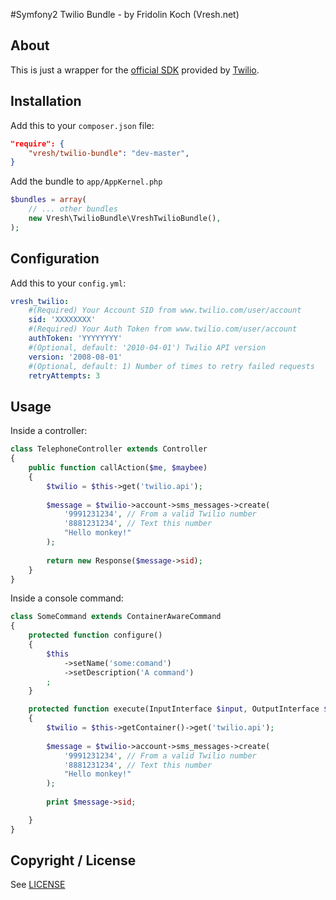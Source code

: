 #Symfony2 Twilio Bundle - by Fridolin Koch (Vresh.net)


About
-----

This is just a wrapper for the [official SDK](https://github.com/twilio/twilio-php) provided by [Twilio](http://www.twilio.com/).

Installation
------------

Add this to your `composer.json` file:

```json
"require": {
	"vresh/twilio-bundle": "dev-master",
}
```


Add the bundle to `app/AppKernel.php`

```php
$bundles = array(
	// ... other bundles
	new Vresh\TwilioBundle\VreshTwilioBundle(),
);
```

Configuration
-------------

Add this to your `config.yml`:

```yaml
vresh_twilio:
    #(Required) Your Account SID from www.twilio.com/user/account
    sid: 'XXXXXXXX'
    #(Required) Your Auth Token from www.twilio.com/user/account
    authToken: 'YYYYYYYY'
    #(Optional, default: '2010-04-01') Twilio API version
    version: '2008-08-01'
    #(Optional, default: 1) Number of times to retry failed requests
    retryAttempts: 3
```

Usage
-----

Inside a controller:

```php
class TelephoneController extends Controller
{
    public function callAction($me, $maybee)
    {
    	$twilio = $this->get('twilio.api');
        
        $message = $twilio->account->sms_messages->create(
        	'9991231234', // From a valid Twilio number
        	'8881231234', // Text this number
        	"Hello monkey!"
        );
        
        return new Response($message->sid);
    }
}
```

Inside a console command:

```php
class SomeCommand extends ContainerAwareCommand
{
    protected function configure()
    {
        $this
            ->setName('some:comand')
            ->setDescription('A command')
        ;
    }

    protected function execute(InputInterface $input, OutputInterface $output)
    {
        $twilio = $this->getContainer()->get('twilio.api');
        
        $message = $twilio->account->sms_messages->create(
        	'9991231234', // From a valid Twilio number
        	'8881231234', // Text this number
        	"Hello monkey!"
        );
        
        print $message->sid;

    }
}
```

Copyright / License
-------------------

See [LICENSE](https://github.com/fridolin-koch/VreshTwilioBundle/blob/master/LICENSE)

